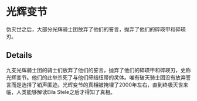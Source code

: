 # 光辉变节
伪灭世之后，大部分光辉骑士团放弃了他们的誓言，抛弃了他们的碎瑛甲和碎瑛刃。

## Details
九支光辉骑士团的骑士们放弃了他们的誓言，抛弃了他们的碎瑛甲和碎瑛刃，史称光辉变节。他们的此举杀死了与他们缔结纽带的灵体。唯有破天骑士团没有放弃誓言而是选择了销声匿迹。光辉变节的真相被掩埋了2000年左右，直到终极灭世来临，人类能够解读Eila Stele之后才得知了真相。
